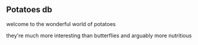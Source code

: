 ## Potatoes db

welcome to the wonderful world of potatoes

they're much more interesting than butterflies and arguably more nutritious